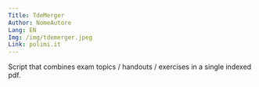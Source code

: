 ```yaml
---
Title: TdeMerger
Author: NomeAutore
Lang: EN
Img: /img/tdemerger.jpeg
Link: polimi.it
---
```

Script that combines exam topics / handouts / exercises in a single indexed pdf.
